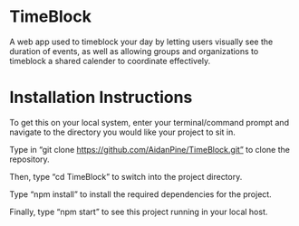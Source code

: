 # TimeBlock
A web app used to timeblock your day by letting users visually see the duration of events, as well as allowing groups and organizations to timeblock a shared calender to coordinate effectively.

# Installation Instructions
To get this on your local system, enter your terminal/command prompt and navigate to the directory you would like your project to sit in.

Type in “git clone https://github.com/AidanPine/TimeBlock.git” to clone the repository.

Then, type “cd TimeBlock” to switch into the project directory.

Type “npm install” to install the required dependencies for the project.

Finally, type “npm start” to see this project running in your local host.
